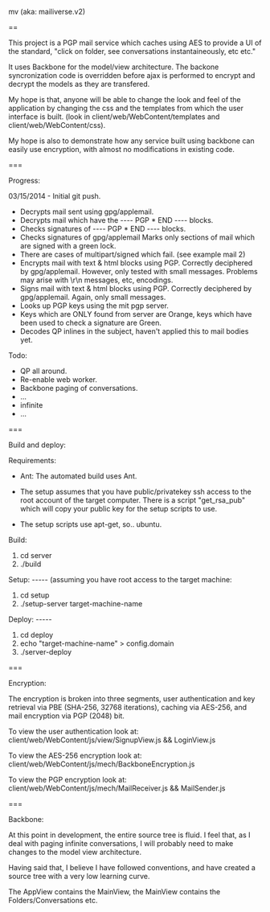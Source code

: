mv (aka: mailiverse.v2)

==

This project is a PGP mail service which caches using AES to provide a UI of the standard, "click on
folder, see conversations instantaineously, etc etc."

It uses Backbone for the model/view architecture.  The backone syncronization code is overridden before
ajax is performed to encrypt and decrypt the models as they are transfered.

My hope is that, anyone will be able to change the look and feel of the application by changing the
css and the templates from which the user interface is built.  (look in client/web/WebContent/templates
and client/web/WebContent/css).

My hope is also to demonstrate how any service built using backbone can easily use encryption, with
almost no modifications in existing code.

===

Progress:

03/15/2014 - Initial git push.
 * Decrypts mail sent using gpg/applemail.
 * Decrypts mail which have the ---- PGP * END ---- blocks.
 * Checks signatures of ---- PGP * END ---- blocks.
 * Checks signatures of gpg/applemail
      Marks only sections of mail which are signed with a green lock.
 * There are cases of multipart/signed which fail.  (see example mail 2)
 * Encrypts mail with text & html blocks using PGP.  Correctly deciphered by gpg/applemail. 
      However, only tested with small messages.  Problems may arise with \r\n messages, etc, encodings.
 * Signs mail with text & html blocks using PGP.  Correctly deciphered by gpg/applemail.
      Again, only small messages.
 * Looks up PGP keys using the mit pgp server.
 * Keys which are ONLY found from server are Orange, keys which have been used to check a signature are Green.
 * Decodes QP inlines in the subject, haven't applied this to mail bodies yet.   

Todo:
 * QP all around.
 * Re-enable web worker.
 * Backbone paging of conversations.
 * ... 
 * infinite
 * ...

===

Build and deploy:

Requirements:
 * Ant: The automated build uses Ant.

 * The setup assumes that you have public/privatekey ssh access to the root account of the target computer.
There is a script "get_rsa_pub" which will copy your public key for the setup scripts to use.

 * The setup scripts use apt-get, so.. ubuntu.


Build:
 1. cd server
 2. ./build

Setup: -----
(assuming you have root access to the target machine:
 1. cd setup
 2. ./setup-server target-machine-name

Deploy: -----
 1. cd deploy
 2. echo "target-machine-name" > config.domain
 3. ./server-deploy

===

Encryption:

The encryption is broken into three segments, user authentication and key retrieval via PBE 
(SHA-256, 32768 iterations), caching via AES-256, and mail encryption via PGP (2048) bit.

To view the user authentication look at:
client/web/WebContent/js/view/SignupView.js && LoginView.js

To view the AES-256 encryption look at:
client/web/WebContent/js/mech/BackboneEncryption.js  

To view the PGP encryption look at:
client/web/WebContent/js/mech/MailReceiver.js && MailSender.js

===

Backbone:

At this point in development, the entire source tree is fluid.
I feel that, as I deal with paging infinite conversations, I will probably need to make changes to the model view architecture.

Having said that, I believe I have followed conventions, and have created a source tree with a very low learning curve.

The AppView contains the MainView, the MainView contains the Folders/Conversations etc.



